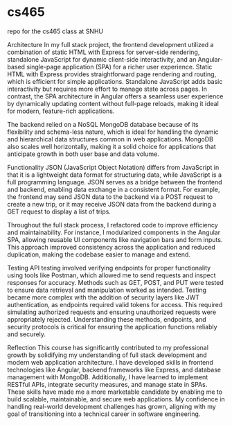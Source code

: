 # cs465
repo for the cs465 class at SNHU

Architecture
In my full stack project, the frontend development utilized a combination of static HTML with Express for server-side rendering, standalone JavaScript for dynamic client-side interactivity, and an Angular-based single-page application (SPA) for a richer user experience. Static HTML with Express provides straightforward page rendering and routing, which is efficient for simple applications. Standalone JavaScript adds basic interactivity but requires more effort to manage state across pages. In contrast, the SPA architecture in Angular offers a seamless user experience by dynamically updating content without full-page reloads, making it ideal for modern, feature-rich applications.

The backend relied on a NoSQL MongoDB database because of its flexibility and schema-less nature, which is ideal for handling the dynamic and hierarchical data structures common in web applications. MongoDB also scales well horizontally, making it a solid choice for applications that anticipate growth in both user base and data volume.

Functionality
JSON (JavaScript Object Notation) differs from JavaScript in that it is a lightweight data format for structuring data, while JavaScript is a full programming language. JSON serves as a bridge between the frontend and backend, enabling data exchange in a consistent format. For example, the frontend may send JSON data to the backend via a POST request to create a new trip, or it may receive JSON data from the backend during a GET request to display a list of trips.

Throughout the full stack process, I refactored code to improve efficiency and maintainability. For instance, I modularized components in the Angular SPA, allowing reusable UI components like navigation bars and form inputs. This approach improved consistency across the application and reduced duplication, making the codebase easier to manage and extend.

Testing
API testing involved verifying endpoints for proper functionality using tools like Postman, which allowed me to send requests and inspect responses for accuracy. Methods such as GET, POST, and PUT were tested to ensure data retrieval and manipulation worked as intended. Testing became more complex with the addition of security layers like JWT authentication, as endpoints required valid tokens for access. This required simulating authorized requests and ensuring unauthorized requests were appropriately rejected. Understanding these methods, endpoints, and security protocols is critical for ensuring the application functions reliably and securely.

Reflection
This course has significantly contributed to my professional growth by solidifying my understanding of full stack development and modern web application architecture. I have developed skills in frontend technologies like Angular, backend frameworks like Express, and database management with MongoDB. Additionally, I have learned to implement RESTful APIs, integrate security measures, and manage state in SPAs. These skills have made me a more marketable candidate by enabling me to build scalable, maintainable, and secure web applications. My confidence in handling real-world development challenges has grown, aligning with my goal of transitioning into a technical career in software engineering.
